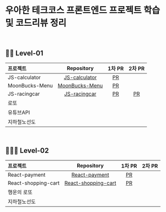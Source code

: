 # 우아한 테크코스 프론트엔드 프로젝트 학습 및 코드리뷰 정리

<br />

## 👼🏻 Level-01

  |   프로젝트    |  Repository  |  1차 PR      |   2차 PR   |
  | :---------- | :------: | :--------------: | :---------: |
  | JS-calculator   | [JS-calculator](https://github.com/younchong/javascript-calculator)  | [PR](https://github.com/younchong/javascript-calculator/pull/1) | | 
  | MoonBucks-Menu  | [MoonBucks-Menu](https://github.com/younchong/moonbucks-menu) | [PR](https://github.com/younchong/moonbucks-menu/pull/1) | |
  | JS-racingcar |[JS-racingcar](https://github.com/younchong/js-racingcar) |[PR](https://github.com/younchong/js-racingcar/pull/1) | [PR](https://github.com/younchong/js-racingcar/pull/2)| 
  | 로또         | | | |
  | 유튜브API     | | | |
  | 지하철노선도   | | | |

<br />

## 👨🏻‍🍼 Level-02

  |   프로젝트    |  Repository  |  1차 PR      |   2차 PR   |
  | :---------- | :------: | :--------------: | :---------: |
  | React-payment   | [React-payment](https://github.com/younchong/react-payments/tree/younchong)  | [PR](https://github.com/nextlevel-2022/react-payments/pull/4) | | 
  | React-shopping-cart  | [React-shopping-cart](https://github.com/younchong/react-shopping-cart/tree/younchong) | [PR](https://github.com/nextlevel-2022/react-shopping-cart/pull/2) | |
  | 행운의 로또 | | | | 
  | 지하철노선도 | | | |
